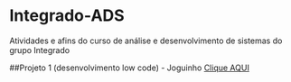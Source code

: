 # Integrado-ADS
Atividades e afins do curso de análise e desenvolvimento de sistemas do grupo Integrado

##Projeto 1 (desenvolvimento low code) - Joguinho
[Clique AQUI](/Projeto/index.html)
